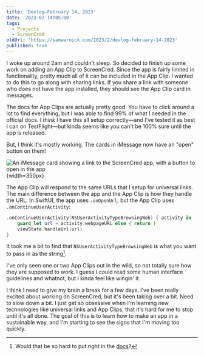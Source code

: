```yaml
---
title: 'Devlog—February 14, 2023'
date: '2023-02-14T05:00'
tags:
  - Projects
  - ScreenCred
oldUrl: 'https://samwarnick.com/2023/2/devlog-february-14-2023'
published: true
---
```


I woke up around 2am and couldn't sleep. So decided to finish up some work on adding an App Clip to ScreenCred. Since the app is fairly limited in functionality, pretty much all of it can be included in the App Clip. I wanted to do this to go along with sharing links. If you share a link with someone who does not have the app installed, they should see the App Clip card in messages.

The docs for App Clips are actually pretty good. You have to click around a lot to find everything, but I was able to find 99% of what I needed in the official docs. I _think_ I have this all setup correctly—and I've tested it as best I can on TestFlight—but kinda seems like you can't be 100% sure until the app is released.

But, I think it's mostly working. The cards in iMessage now have an "open" button on them!

![An iMessage card showing a link to the ScreenCred app, with a button to open in the app](/media/2023-02-14-app-clip-imessage.jpeg "Pretty button!"){width=350px}

The App Clip will respond to the same URLs that I setup for universal links. The main difference between the app and the App Clip is how they handle the URL. In SwiftUI, the app uses `.onOpenUrl`, but the App Clip uses `.onContinueUserActivity`:

```swift
.onContinueUserActivity(NSUserActivityTypeBrowsingWeb) { activity in
    guard let url = activity.webpageURL else { return }
    viewState.handleUrl(url)
}
```

It took me a bit to find that `NSUserActivityTypeBrowsingWeb` is what you want to pass in as the string[^1].

I've only seen one or two App Clips out in the wild, so not totally sure how they are supposed to work. I guess I could read some human interface guidelines and whatnot, but I kinda feel like wingin' it.

I think I need to give my brain a break for a few days. I've been really excited about working on ScreenCred, but it's been taking over a bit. Need to slow down a bit. I just get so obsessive when I'm learning new technologies like universal links and App Clips, that it's hard for me to stop until it's all done. The goal of this is to learn how to make an app in a sustainable way, and I'm starting to see the signs that I'm moving too quickly.

[^1]: Would that be so hard to put right in the [docs](https://developer.apple.com/documentation/app_clips/responding_to_invocations#3599725)?

